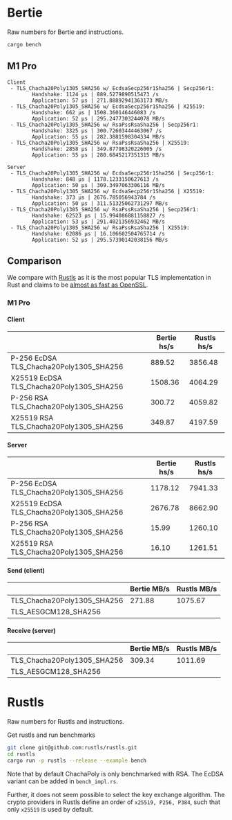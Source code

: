 # Bertie

Raw numbers for Bertie and instructions.

```bash
cargo bench
```

## M1 Pro

```
Client
 - TLS_Chacha20Poly1305_SHA256 w/ EcdsaSecp256r1Sha256 | Secp256r1:
        Handshake: 1124 μs | 889.5279890515473 /s
        Application: 57 μs | 271.88892941363173 MB/s
 - TLS_Chacha20Poly1305_SHA256 w/ EcdsaSecp256r1Sha256 | X25519:
        Handshake: 662 μs | 1508.360146446083 /s
        Application: 52 μs | 295.2477303244078 MB/s
 - TLS_Chacha20Poly1305_SHA256 w/ RsaPssRsaSha256 | Secp256r1:
        Handshake: 3325 μs | 300.72603444463067 /s
        Application: 55 μs | 282.3881598304334 MB/s
 - TLS_Chacha20Poly1305_SHA256 w/ RsaPssRsaSha256 | X25519:
        Handshake: 2858 μs | 349.87798320226005 /s
        Application: 55 μs | 280.6845217351315 MB/s

Server
 - TLS_Chacha20Poly1305_SHA256 w/ EcdsaSecp256r1Sha256 | Secp256r1:
        Handshake: 848 μs | 1178.1233150627613 /s
        Application: 50 μs | 309.3497063306116 MB/s
 - TLS_Chacha20Poly1305_SHA256 w/ EcdsaSecp256r1Sha256 | X25519:
        Handshake: 373 μs | 2676.785056943784 /s
        Application: 50 μs | 311.51325062731297 MB/s
 - TLS_Chacha20Poly1305_SHA256 w/ RsaPssRsaSha256 | Secp256r1:
        Handshake: 62523 μs | 15.994086881158827 /s
        Application: 53 μs | 291.4021356932462 MB/s
 - TLS_Chacha20Poly1305_SHA256 w/ RsaPssRsaSha256 | X25519:
        Handshake: 62086 μs | 16.106602504765714 /s
        Application: 52 μs | 295.57390142038156 MB/s
```

## Comparison

We compare with [Rustls](https://github.com/rustls/rustls) as it is the most popular
TLS implementation in Rust and claims to be [almost as fast as OpenSSL](https://www.memorysafety.org/blog/rustls-performance/).

### M1 Pro

#### Client

|                                          | Bertie hs/s | Rustls hs/s |
| ---------------------------------------- | ----------- | ----------- |
| P-256 EcDSA TLS_Chacha20Poly1305_SHA256  | 889.52      | 3856.48     |
| X25519 EcDSA TLS_Chacha20Poly1305_SHA256 | 1508.36     | 4064.29     |
| P-256 RSA TLS_Chacha20Poly1305_SHA256    | 300.72      | 4059.82     |
| X25519 RSA TLS_Chacha20Poly1305_SHA256   | 349.87      | 4197.59     |

#### Server

|                                          | Bertie hs/s | Rustls hs/s |
| ---------------------------------------- | ----------- | ----------- |
| P-256 EcDSA TLS_Chacha20Poly1305_SHA256  | 1178.12     | 7941.33     |
| X25519 EcDSA TLS_Chacha20Poly1305_SHA256 | 2676.78     | 8662.90     |
| P-256 RSA TLS_Chacha20Poly1305_SHA256    | 15.99       | 1260.10     |
| X25519 RSA TLS_Chacha20Poly1305_SHA256   | 16.10       | 1261.51     |

#### Send (client)

|                             | Bertie MB/s | Rustls MB/s |
| --------------------------- | ----------- | ----------- |
| TLS_Chacha20Poly1305_SHA256 | 271.88      | 1075.67     |
| TLS_AESGCM128_SHA256        |             |             |

#### Receive (server)

|                             | Bertie MB/s | Rustls MB/s |
| --------------------------- | ----------- | ----------- |
| TLS_Chacha20Poly1305_SHA256 | 309.34      | 1011.69     |
| TLS_AESGCM128_SHA256        |             |             |

# Rustls

Raw numbers for Rustls and instructions.

Get rustls and run benchmarks

```bash
git clone git@github.com:rustls/rustls.git
cd rustls
cargo run -p rustls --release --example bench
```

Note that by default ChachaPoly is only benchmarked with RSA.
The EcDSA variant can be added in `bench_impl.rs`.

Further, it does not seem possible to select the key exchange algorithm.
The crypto providers in Rustls define an order of `x25519, P256, P384`, such that
only `x25519` is used by default.
